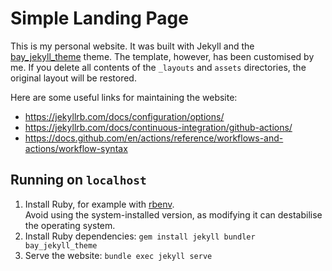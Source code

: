 # Simple Landing Page

This is my personal website. It was built with Jekyll and the
[bay_jekyll_theme](https://github.com/eliottvincent/bay) theme. The template, however, has been
customised by me. If you delete all contents of the `_layouts` and `assets` directories, the
original layout will be restored.

Here are some useful links for maintaining the website:
- https://jekyllrb.com/docs/configuration/options/
- https://jekyllrb.com/docs/continuous-integration/github-actions/
- https://docs.github.com/en/actions/reference/workflows-and-actions/workflow-syntax

## Running on `localhost`

1. Install Ruby, for example with [rbenv](https://github.com/rbenv/rbenv).  
   Avoid using the system-installed version, as modifying it can destabilise the operating system.  
2. Install Ruby dependencies: `gem install jekyll bundler bay_jekyll_theme`
3. Serve the website: `bundle exec jekyll serve`
